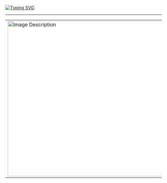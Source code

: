<a href="https://git.io/typing-svg"><img src="https://readme-typing-svg.herokuapp.com?font=Fira+Code&weight=200&size=40&duration=8000&pause=500&color=A57FB4&random=false&width=500&height=70&lines=Hey+There%F0%9F%91%8B%F0%9F%8F%BC;This+is+Eung+Lyzhia%F0%9F%94%AE" alt="Typing SVG" /></a>
<hr/>

<!-- ![Image Description](https://img.freepik.com/premium-photo/cute-girl-sitting-pink-cloud-with-laptop-purple-minimal-background_511644-1033.jpg) -->

<table>
 <tr>
    <td>
      <img src="https://img.freepik.com/premium-photo/cute-girl-sitting-pink-cloud-with-laptop-purple-minimal-background_511644-1033.jpg" alt="Image Description" width="500px";>
    </td>
<!--     <td>
      <h1>I am a computer science student.</h1>
    </td> -->
 </tr>
</table>






<!--- 👋 Hi, I’m @lyzhiaa
- 👀 I’m interested in ...
- 🌱 I’m currently learning ...
- 💞️ I’m looking to collaborate on ...
- 📫 How to reach me ...
- 😄 Pronouns: ...
- ⚡ Fun fact: ...
-->
<!---
lyzhiaa/lyzhiaa is a ✨ special ✨ repository because its `README.md` (this file) appears on your GitHub profile.
You can click the Preview link to take a look at your changes.
--->
